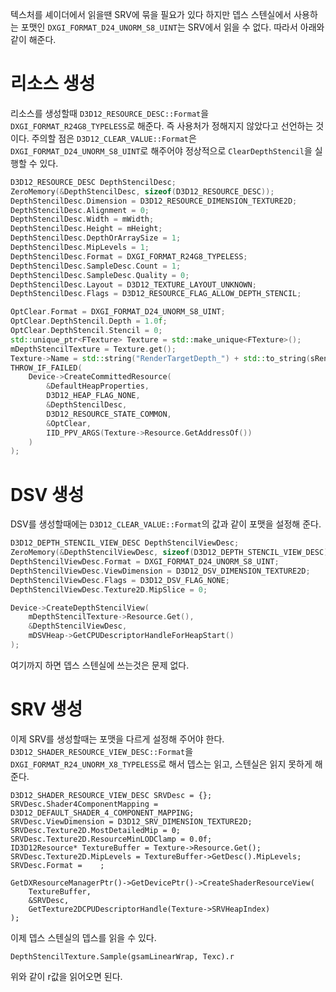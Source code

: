 텍스처를 셰이더에서 읽을땐  SRV에 묶을 필요가 있다
하지만 뎁스 스텐실에서 사용하는 포맷인 `DXGI_FORMAT_D24_UNORM_S8_UINT`는 SRV에서 읽을 수 없다. 따라서 아래와 같이 해준다.

# 리소스 생성
리소스를 생성할때 `D3D12_RESOURCE_DESC::Format`을 `DXGI_FORMAT_R24G8_TYPELESS`로 해준다. 즉 사용처가 정해지지 않았다고 선언하는 것이다.
주의할 점은 `D3D12_CLEAR_VALUE::Format`은 `DXGI_FORMAT_D24_UNORM_S8_UINT`로 해주어야 정상적으로 `ClearDepthStencil`을 실행할 수 있다.
```cpp
D3D12_RESOURCE_DESC DepthStencilDesc;
ZeroMemory(&DepthStencilDesc, sizeof(D3D12_RESOURCE_DESC));
DepthStencilDesc.Dimension = D3D12_RESOURCE_DIMENSION_TEXTURE2D;
DepthStencilDesc.Alignment = 0;
DepthStencilDesc.Width = mWidth;
DepthStencilDesc.Height = mHeight;
DepthStencilDesc.DepthOrArraySize = 1;
DepthStencilDesc.MipLevels = 1;
DepthStencilDesc.Format = DXGI_FORMAT_R24G8_TYPELESS;
DepthStencilDesc.SampleDesc.Count = 1;
DepthStencilDesc.SampleDesc.Quality = 0;
DepthStencilDesc.Layout = D3D12_TEXTURE_LAYOUT_UNKNOWN;
DepthStencilDesc.Flags = D3D12_RESOURCE_FLAG_ALLOW_DEPTH_STENCIL;

OptClear.Format = DXGI_FORMAT_D24_UNORM_S8_UINT;
OptClear.DepthStencil.Depth = 1.0f;
OptClear.DepthStencil.Stencil = 0;
std::unique_ptr<FTexture> Texture = std::make_unique<FTexture>();
mDepthStencilTexture = Texture.get();
Texture->Name = std::string("RenderTargetDepth_") + std::to_string(sRenderTargetCount);
THROW_IF_FAILED(
	Device->CreateCommittedResource(
		&DefaultHeapProperties,
		D3D12_HEAP_FLAG_NONE,
		&DepthStencilDesc,
		D3D12_RESOURCE_STATE_COMMON,
		&OptClear,
		IID_PPV_ARGS(Texture->Resource.GetAddressOf())
	)
);
```

# DSV 생성
DSV를 생성할때에는 `D3D12_CLEAR_VALUE::Format`의 값과 같이 포맷을 설정해 준다.
```CPP
D3D12_DEPTH_STENCIL_VIEW_DESC DepthStencilViewDesc;
ZeroMemory(&DepthStencilViewDesc, sizeof(D3D12_DEPTH_STENCIL_VIEW_DESC));
DepthStencilViewDesc.Format = DXGI_FORMAT_D24_UNORM_S8_UINT;
DepthStencilViewDesc.ViewDimension = D3D12_DSV_DIMENSION_TEXTURE2D;
DepthStencilViewDesc.Flags = D3D12_DSV_FLAG_NONE;
DepthStencilViewDesc.Texture2D.MipSlice = 0;

Device->CreateDepthStencilView(
	mDepthStencilTexture->Resource.Get(),
	&DepthStencilViewDesc,
	mDSVHeap->GetCPUDescriptorHandleForHeapStart()
);
```

여기까지 하면 뎁스 스텐실에 쓰는것은 문제 없다.
# SRV 생성
이제 SRV를 생성할때는 포맷을 다르게 설정해 주어야 한다.
`D3D12_SHADER_RESOURCE_VIEW_DESC::Format`을 `DXGI_FORMAT_R24_UNORM_X8_TYPELESS`로 해서 뎁스는 읽고, 스텐실은 읽지 못하게 해준다.
```
D3D12_SHADER_RESOURCE_VIEW_DESC SRVDesc = {};
SRVDesc.Shader4ComponentMapping = D3D12_DEFAULT_SHADER_4_COMPONENT_MAPPING;
SRVDesc.ViewDimension = D3D12_SRV_DIMENSION_TEXTURE2D;
SRVDesc.Texture2D.MostDetailedMip = 0;
SRVDesc.Texture2D.ResourceMinLODClamp = 0.0f;
ID3D12Resource* TextureBuffer = Texture->Resource.Get();
SRVDesc.Texture2D.MipLevels = TextureBuffer->GetDesc().MipLevels;
SRVDesc.Format =	;

GetDXResourceManagerPtr()->GetDevicePtr()->CreateShaderResourceView(
	TextureBuffer,
	&SRVDesc,
	GetTexture2DCPUDescriptorHandle(Texture->SRVHeapIndex)
);
```

이제 뎁스 스텐실의 뎁스를 읽을 수 있다.
```hlsl
DepthStencilTexture.Sample(gsamLinearWrap, Texc).r
```
위와 같이 r값을 읽어오면 된다.